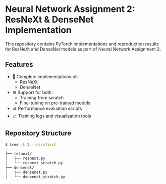 # Neural Network Assignment 2: ResNeXt & DenseNet Implementation

This repository contains PyTorch implementations and reproduction results for ResNeXt and DenseNet models as part of Neural Network Assignment 2.

## Features

- 🚀 Complete implementations of:
  - ResNeXt 
  - DenseNet 
- ⚙️ Support for both:
  - Training from scratch
  - Fine-tuning on pre-trained models
- 📊 Performance evaluation scripts
- 📈 Training logs and visualization tools

## Repository Structure

```bash
$ tree -L 2 --dirsfirst
.
├── resnext/
│   ├── resnext.py
│   └── resnext_scratch.py
├── densenet/
│   ├── densenet.py
│   └── densenet_scratch.py
```

